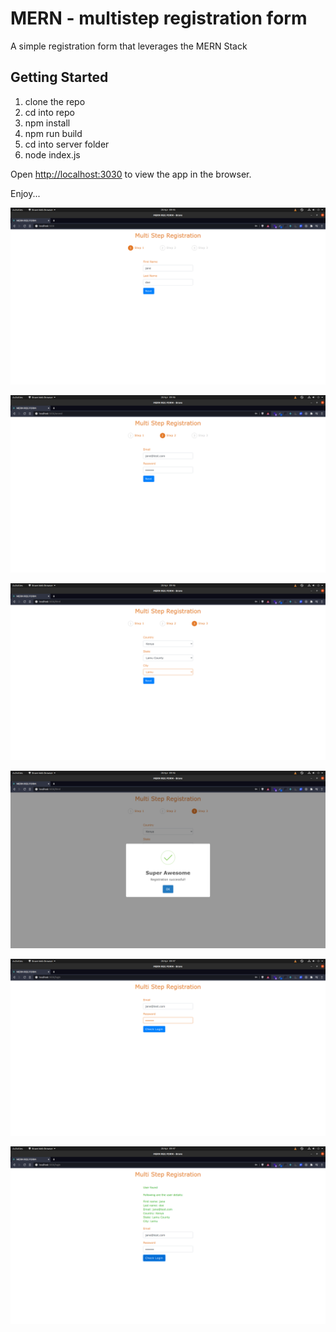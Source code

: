 # MERN - multistep registration form
A simple registration form that leverages the MERN Stack

## Getting Started

1. clone the repo
2. cd into repo
3. npm install
4. npm run build
5. cd into server folder
6. node index.js

Open [http://localhost:3030](http://localhost:3030) to view the app in the browser.

Enjoy...

![alt text](https://github.com/GeoffreyWN/MERN-reg-form/blob/main/public/step-1.png?raw=true)

![alt text](https://github.com/GeoffreyWN/MERN-reg-form/blob/main/public/step-2.png?raw=true)

![alt text](https://github.com/GeoffreyWN/MERN-reg-form/blob/main/public/step-3.png?raw=true)

![alt text](https://github.com/GeoffreyWN/MERN-reg-form/blob/main/public/step-success.png?raw=true)

![alt text](https://github.com/GeoffreyWN/MERN-reg-form/blob/main/public/login.png?raw=true)

![alt text](https://github.com/GeoffreyWN/MERN-reg-form/blob/main/public/login-success.png?raw=true)
